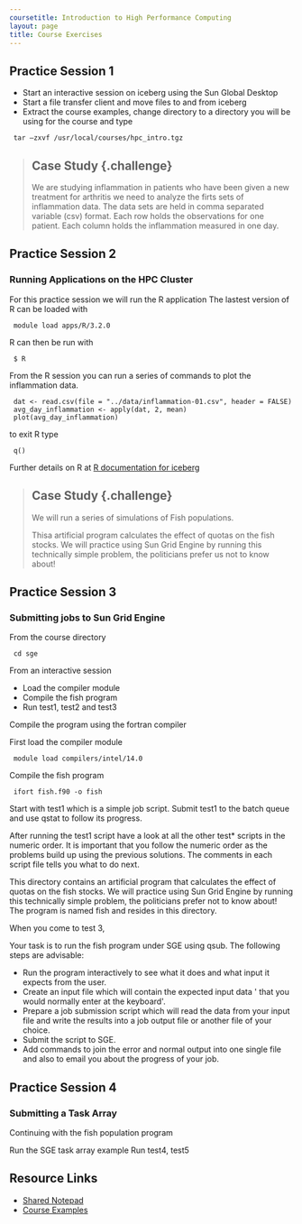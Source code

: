 ```yaml
---
coursetitle: Introduction to High Performance Computing
layout: page
title: Course Exercises
---
```

 
## Practice Session 1

 *   Start an interactive session on iceberg using the Sun Global Desktop
 *   Start a file transfer client and move files to and from iceberg
 *   Extract the course examples, change directory to a directory you will be using for the course and type

~~~{.bash}
 tar –zxvf /usr/local/courses/hpc_intro.tgz
~~~
                   

> ## Case Study {.challenge}
>
> We are studying inflammation in patients who have been given 
> a new treatment for arthritis we need to analyze the firts sets of inflammation data.
> The data sets are held in comma separated variable (csv) format. Each row holds
> the observations for one patient. Each column holds the inflammation measured in one day.

## Practice Session 2
### Running Applications on the HPC Cluster

For this practice session we will run the R application
The lastest version of R can be loaded with

~~~{.bash}
 module load apps/R/3.2.0
~~~

R can then be run with

~~~{.bash}
 $ R
~~~

From the R session you can run a series of commands to plot the inflammation data.

~~~{r,include=FALSE}
 dat <- read.csv(file = "../data/inflammation-01.csv", header = FALSE)
 avg_day_inflammation <- apply(dat, 2, mean)
 plot(avg_day_inflammation)
~~~

to exit R type 

~~~{r,echo=FALSE}
 q()
~~~

Further details on R at
[R documentation for iceberg](http://rcg.group.shef.ac.uk/iceberg/software/apps/R.html)





> ## Case Study {.challenge}
>
> We will run a series of simulations of Fish populations.
> 
> Thisa artificial program calculates the effect of quotas on the fish stocks.
> We will practice using Sun Grid Engine by running this
> technically simple problem, the politicians prefer us
> not to know about!

## Practice Session 3

### Submitting jobs to Sun Grid Engine
From the course directory

~~~{.bash}
 cd sge
~~~

From an interactive session

 * Load the compiler module
 * Compile the fish program
 * Run test1, test2 and test3

Compile the program using the fortran compiler

First load the compiler module

~~~{.bash}
 module load compilers/intel/14.0
~~~


Compile the fish program

~~~{.bash}
 ifort fish.f90 -o fish
~~~

 
 Start with test1 which is a simple job script. 
 Submit test1 to the batch queue and use qstat to follow 
 its progress.
 
 After running the test1 script have a look at all the 
 other test* scripts in the numeric order. 
 It is important that you follow the numeric order as
 the problems build up using the previous solutions. 
 The comments in each script file tells you what to do next.

 This directory contains an artificial program that 
 calculates the effect of quotas on the fish stocks.
 We will practice using Sun Grid Engine by running this
 technically simple problem, the politicians prefer
 not to know about! The program is named fish and resides
 in this directory.
 
 When you come to test 3, 

  Your task is to run the fish program under SGE using qsub. 
  The following steps are advisable: 
  * Run the program interactively to see what it does 
      and what input it expects from the user.
  * Create an input file which will contain the 
      expected input data ' that you would normally 
      enter at the keyboard'.
  * Prepare a job submission script which will read the data from your input file and write the results into a job output file or another file of your choice.
  * Submit the script to SGE.
  * Add commands to join the error and normal output into one single file
      and also to email you about the progress of your job. 

## Practice Session 4

### Submitting a Task Array

Continuing with the fish population program


Run the SGE task array example
Run test4, test5


















## Resource Links

*   [Shared Notepad](https://etherpad.mozilla.org/CzIWonFrAs)
*   [Course Examples](http://rcg.group.shef.ac.uk/courses/hpcintro/downloads/hpc_intro.tgz)

